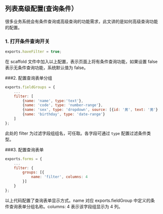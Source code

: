 ## 列表高级配置(查询条件）

很多业务系统会有条件查询或高级查询的功能需求，此文讲的是如何高级查询功能的配置。

### 1. 打开条件查询开关

```javascript
exports.haveFilter = true;
```

在 scaffold 文件中加入以上配置，表示页面上将有条件查询功能，如果设置 false 表示无条件查询功能，系统默认值为 false。

###2. 配置查询表单分组

```javascript
exports.fieldGroups = {
    ...
    filter: [
        {name: 'name', type:'text'},
        {name: 'code', type: 'number-range'},
        {name: 'sex', type: 'dropdown', source: [{id: '男', text: '男'}, {id: '女', text: '女'}]},
        {name: 'birthday', type: 'date-range'}
    ]
};
```

此处的 filter 为过滤字段组组名，可任取。各字段可通过 `type` 配置过滤条件类型。

###3. 配置查询表单

```javascript
exports.forms = {
    ...
    filter: {
        groups: [{
            name: 'filter', columns: 4
        }]
    }
};
```

以上代码配置了查询表单显示方式。name 对应 exports.fieldGroup 中定义的条件查询表单分组名称。columns: 4 表示该字段组显示为 4 列。
